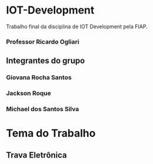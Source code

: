# IOT-Development
Trabalho final da disciplina de IOT Development pela FIAP.
### Professor Ricardo Ogliari


## Integrantes do grupo
### Giovana Rocha Santos
### Jackson Roque
### Michael dos Santos Silva

# Tema do Trabalho
## Trava Eletrônica
